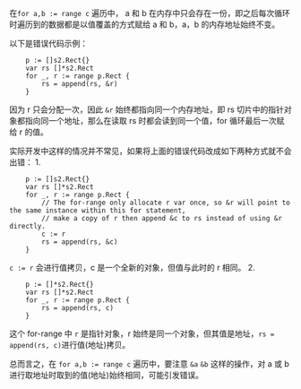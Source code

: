 在`for a,b := range c` 遍历中， a 和 b 在内存中只会存在一份，即之后每次循环时遍历到的数据都是以值覆盖的方式赋给 a 和 b，a，b 的内存地址始终不变。

以下是错误代码示例：
```
    p := []s2.Rect{}
	var rs []*s2.Rect
	for _, r := range p.Rect {
		rs = append(rs, &r)
	}
```
因为 r 只会分配一次，因此 `&r` 始终都指向同一个内存地址，即 rs 切片中的指针对象都指向同一个地址，那么在读取 rs 时都会读到同一个值，for 循环最后一次赋给 r 的值。

实际开发中这样的情况并不常见，如果将上面的错误代码改成如下两种方式就不会出错：
1. 
```
    p := []s2.Rect{}
	var rs []*s2.Rect
	for _, r := range p.Rect {
		// The for-range only allocate r var once, so &r will point to the same instance within this for statement,
		// make a copy of r then append &c to rs instead of using &r directly.
		c := r
		rs = append(rs, &c)
	}
```
`c := r` 会进行值拷贝，c 是一个全新的对象，但值与此时的 r 相同。
2. 
```
    p := []*s2.Rect{}
	var rs []*s2.Rect
	for _, r := range p.Rect {
		rs = append(rs, c)
	}
```
这个 for-range 中 `r` 是指针对象，r 始终是同一个对象，但其值是地址，`rs = append(rs, c)`进行值(地址)拷贝。

总而言之，在 `for a,b := range c` 遍历中，要注意 `&a` `&b` 这样的操作，对 a 或 b 进行取地址时取到的值(地址)始终相同，可能引发错误。